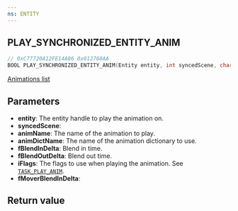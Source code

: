 ```yaml
---
ns: ENTITY
---
```

## PLAY_SYNCHRONIZED_ENTITY_ANIM

```c
// 0xC77720A12FE14A86 0x012760AA
BOOL PLAY_SYNCHRONIZED_ENTITY_ANIM(Entity entity, int syncedScene, char* animName, char* animDictName, float fBlendInDelta, float fBlendOutDelta, int iFlags, float fMoverBlendInDelta);
```

[Animations list](https://alexguirre.github.io/animations-list/)

## Parameters
* **entity**: The entity handle to play the animation on.
* **syncedScene**:
* **animName**: The name of the animation to play.
* **animDictName**: The name of the animation dictionary to use.
* **fBlendInDelta**: Blend in time.
* **fBlendOutDelta**: Blend out time.
* **iFlags**: The flags to use when playing the animation. See [`TASK_PLAY_ANIM`](#_0xEA47FE3719165B94).
* **fMoverBlendInDelta**:

## Return value
